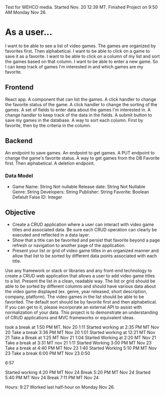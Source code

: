 Test for WEHCO media. Started Nov. 20 12:39 MT.
Finished Project on 9:50 AM Monday Nov 26.

# As a user...
I want to be able to see a list of video games. The games are organized by favorites first. Then alphabetical.
I want to be able to click on a game to save it as a favorite.
I want to be able to click on a column of my list and sort the games based on that column.
I want to be able to enter a new game.
So I can keep track of games I'm interested in and which games are my favorite.

## Frontend
React app.
A component that can list the games.
A click handler  to change the favorite status of the game.
A click handler to change the sorting of the games.
A set of fields to enter data about the games I'm interested in.
A change handler to keep track of the data in the fields.
A submit button to save my games in the database.
A way to sort each column. First by favorite, then by the criteria in the column.



## Backend
An endpoint to save games.
An endpoint to get games.
A PUT endpoint to change the game's favorite status.
A way to get games from the DB Favorite first. Then alphabetical.
A deletion endpoint.

### Data Model
* Game
    Name: String Not nullable
    Release date: String  Not Nullable
    Genre: String
    Developers: String
    Publisher: String
    Favorite: Boolean Defalult False
    ID: Integer





## Objective
* Create a CRUD application where a user can interact with video game titles and associated data. Be sure each CRUD operation can clearly be executed and reflected in a data layer.
* Show that a title can be favorited and persist that favorite beyond a page refresh or navigation to another page of the application.
* Present your list or grid of video game titles in an organized manner and allow that list to be sorted by different data points associated with each title.

Use any framework or stack or libraries and any front-end technology to create a CRUD web application that allows a user to add video game titles to a list. Present the list in a clean, readable way. The list or grid should be able to be sorted by different columns and should have various data about the video game displayed (ex. genre, year released, short description, company, platform). The video games in the list should be able to be favorited. The default sort should be by favorite first and then alphabetical. If you can get to it, please incorporate an external API to assist with normalization of your data. This project is to demonstrate an understanding of CRUD applications and MVC frameworks or equivalent ideas.

took a break at 1:50 PM MT. Nov 20
1:11
Started working at 2:35 PM MT Nov 20
Take a break 3:36 PM MT Nov 20
1:01
Started working at 12:21 MT Nov 21
Take a Break at 1:25 MT Nov 21
1:04
Started Working at 2:20 MT Nov 21
Take a break at 3:31 MT nov 21
1:11
Started Working 3:00 PM MT Nov 23
Take a break at 4:40 PM MT Nov 23
1:40
Started Working 5:10 PM MT Nov 23
Take a break 6:00 PM MT Nov 23
0:50

6:57

Started working 4:20 PM MT Nov 24
Break 5:20 PM MT Nov 24
Started 5:40 PM MT Nov 24
Break 7:11 PM MT Nov 24

Hours: 9:27
Worked last half-hour on Monday Nov 26.
